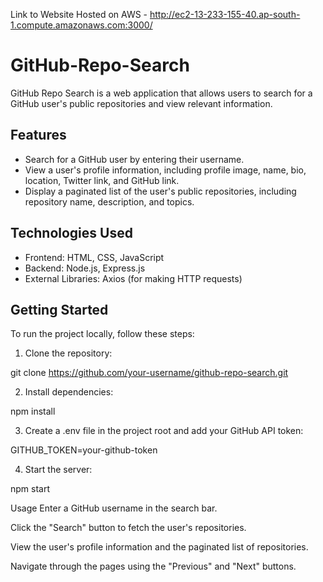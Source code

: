 Link to Website Hosted on AWS - 
http://ec2-13-233-155-40.ap-south-1.compute.amazonaws.com:3000/

# GitHub-Repo-Search
GitHub Repo Search is a web application that allows users to search for a GitHub user's public repositories and view relevant information.

## Features

- Search for a GitHub user by entering their username.
- View a user's profile information, including profile image, name, bio, location, Twitter link, and GitHub link.
- Display a paginated list of the user's public repositories, including repository name, description, and topics.

## Technologies Used

- Frontend: HTML, CSS, JavaScript
- Backend: Node.js, Express.js
- External Libraries: Axios (for making HTTP requests)

## Getting Started

To run the project locally, follow these steps:

1. Clone the repository:

git clone https://github.com/your-username/github-repo-search.git

2. Install dependencies:

npm install

3. Create a .env file in the project root and add your GitHub API token:

GITHUB_TOKEN=your-github-token

4. Start the server:

npm start


Usage
Enter a GitHub username in the search bar.

Click the "Search" button to fetch the user's repositories.

View the user's profile information and the paginated list of repositories.

Navigate through the pages using the "Previous" and "Next" buttons.
